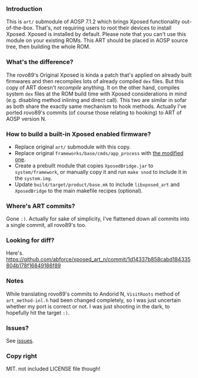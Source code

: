 ### Introduction
This is `art/` submodule of AOSP 7.1.2 which brings Xposed functionality out-of-the-box. That's, not requiring users to root their devices to install Xposed. Xposed is installed by default. Please note that you can't use this module on your existing ROMs. This ART should be placed in AOSP source tree, then building the whole ROM.

### What's the difference?
The rovo89's Original Xposed is kinda a patch that's applied on already built firmwares and then recompiles lots of already compiled `dex` files. But this copy of ART doesn't *recompile* anything. It on the other hand, compiles system `dex` files at the ROM build time with Xposed considerations in mind (e.g. disabling method inlining and direct call). This two are similar in sofar as both share the exactly same mechanism to hook methods. Actually I've ported rovo89's commits (of course those relating to hooking) to ART of AOSP version N.

### How to build a built-in Xposed enabled firmware?
 - Replace original `art/` submodule with this copy.
 - Replace original `frameworks/base/cmds/app_process` with [the modified one](https://github.com/abforce/xposed_app_process).
 - Create a prebuilt module that copies `XposedBridge.jar` to `system/framework`, or manually copy it and run `make snod` to include it in the `system.img`.
 - Update `build/target/product/base.mk` to include `libxposed_art` and `XposedBridge` to the main makefile recipes (optional).
 
 ### Where's ART commits?
 Gone `:)`. Actually for sake of simplicity, I've flattened down all commits into a single commit, all rovo89's too.
 
 ### Looking for diff?
 Here's. https://github.com/abforce/xposed_art_n/commit/1d14337b858cabd184335804b178f16849186f89
 
 ### Notes
 While translating rovo89's commits to Andorid N, `VisitRoots` method of `art_method-inl.h` had been changed completely, so I was just uncertain whether my port is correct or not. I was just shooting in the dark, to hopefully hit the target `:)`.
 
 ### Issues?
 See [issues](https://github.com/abforce/xposed_art_n/issues).
 
 ### Copy right
 MIT. not included LICENSE file though!
